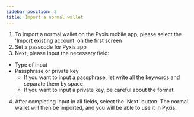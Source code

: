 ```yaml
---
sidebar_position: 3
title: Import a normal wallet
---
```


1. To import a normal wallet on the Pyxis mobile app, please select the 'Import existing account' on the first screen
2. Set a passcode for Pyxis app
3. Next, please input the necessary field: 
- Type of input
- Passphrase or private key
	- If you want to input a passphrase, let write all the keywords and separate them by space
	- If you want to input a private key, be careful about the format
4. After completing input in all fields, select the 'Next' button. The normal wallet will then be imported, and you will be able to use it in Pyxis.